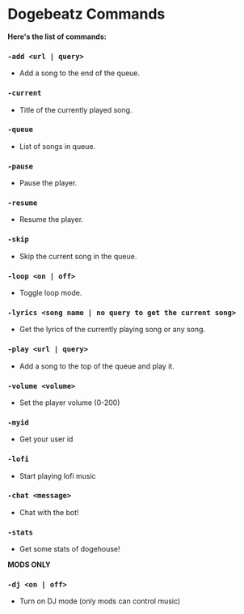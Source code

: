 # Dogebeatz Commands

**Here's the list of commands:**

### `-add <url | query>`

-	Add a song to the end of the queue.

### `-current`

-	Title of the currently played song.

### `-queue`

-	List of songs in queue.

### `-pause`

-	Pause the player.

### `-resume`

-	Resume the player.

### `-skip`

-	Skip the current song in the queue.

### `-loop <on | off>`

-	Toggle loop mode.

### `-lyrics <song name | no query to get the current song>`

-   Get the lyrics of the currently playing song or any song.

### `-play <url | query>`

-	Add a song to the top of the queue and play it.

### `-volume <volume>`

-	Set the player volume (0-200)

### `-myid`

-	Get your user id

### `-lofi`

-	Start playing lofi music

### `-chat <message> `

-	Chat with the bot!

### `-stats`

-	Get some stats of dogehouse!


**MODS ONLY**

### `-dj <on | off>`

-	Turn on DJ mode (only mods can control music)

